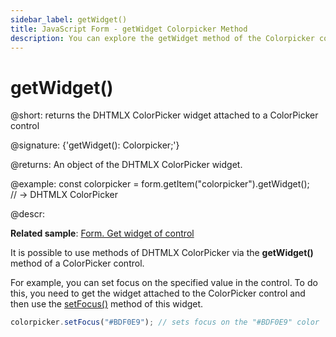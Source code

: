 ```yaml
---
sidebar_label: getWidget()
title: JavaScript Form - getWidget Colorpicker Method 
description: You can explore the getWidget method of the Colorpicker control of Form in the documentation of the DHTMLX JavaScript UI library. Browse developer guides and API reference, try out code examples and live demos, and download a free 30-day evaluation version of DHTMLX Suite.
---
```


# getWidget()

@short: returns the DHTMLX ColorPicker widget attached to a ColorPicker control

@signature: {'getWidget(): Colorpicker;'}

@returns:
An object of the DHTMLX ColorPicker widget.

@example:
const colorpicker = form.getItem("colorpicker").getWidget();  
// -> DHTMLX ColorPicker

@descr:

**Related sample**: [Form. Get widget of control](https://snippet.dhtmlx.com/0aqkdsi7)

It is possible to use methods of DHTMLX ColorPicker via the **getWidget()** method of a ColorPicker control.

For example, you can set focus on the specified value in the control. To do this, you need to get the widget attached to the ColorPicker control and then use the [setFocus()](colorpicker/api/colorpicker_setfocus_method.md) method of this widget.

```javascript
colorpicker.setFocus("#BDF0E9"); // sets focus on the "#BDF0E9" color
```
